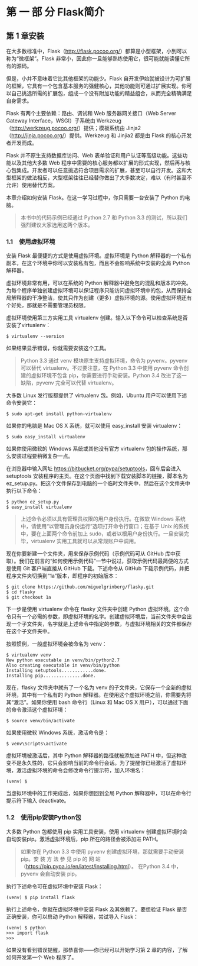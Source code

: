 # 第 一 部 分 Flask简介

## 第 1 章安装
在大多数标准中，Flask（<http://flask.pocoo.org/>）都算是小型框架，小到可以称为“微框架”。Flask 非常小，因此你一旦能够熟练使用它，很可能就能读懂它所有的源码。

但是，小并不意味着它比其他框架的功能少。Flask 自开发伊始就被设计为可扩展的框架，它具有一个包含基本服务的强健核心，其他功能则可通过扩展实现。你可以自己挑选所需的扩展包，组成一个没有附加功能的精益组合，从而完全精确满足自身需求。

Flask 有两个主要依赖：路由、调试和 Web 服务器网关接口（Web Server Gateway Interface，WSGI）子系统由 Werkzeug（<http://werkzeug.pocoo.org/>）提供；模板系统由 Jinja2（<http://jinja.pocoo.org/>）提供。Werkzeug 和 Jinjia2 都是由 Flask 的核心开发者开发而成。

Flask 并不原生支持数据库访问、Web 表单验证和用户认证等高级功能。这些功能以及其他大多数 Web 程序中需要的核心服务都以扩展的形式实现，然后再与核心包集成。开发者可以任意挑选符合项目需求的扩展，甚至可以自行开发。这和大型框架的做法相反，大型框架往往已经替你做出了大多数决定，难以（有时甚至不允许）使用替代方案。

本章介绍如何安装 Flask。在这一学习过程中，你只需要一台安装了 Python 的电脑。

>本书中的代码示例已经通过 Python 2.7 和 Python 3.3 的测试，所以我们强烈建议大家选用这两个版本。

### 1.1　使用虚拟环境
安装 Flask 最便捷的方式是使用虚拟环境。虚拟环境是 Python 解释器的一个私有副本，在这个环境中你可以安装私有包，而且不会影响系统中安装的全局 Python 解释器。

虚拟环境非常有用，可以在系统的 Python 解释器中避免包的混乱和版本的冲突。为每个程序单独创建虚拟环境可以保证程序只能访问虚拟环境中的包，从而保持全局解释器的干净整洁，使其只作为创建（更多）虚拟环境的源。使用虚拟环境还有个好处，那就是不需要管理员权限。

虚拟环境使用第三方实用工具 virtualenv 创建。输入以下命令可以检查系统是否安装了virtualenv：
```
$ virtualenv --version
```
如果结果显示错误，你就需要安装这个工具。

>Python 3.3 通过 venv 模块原生支持虚拟环境，命令为 pyvenv。pyvenv 可以替代 virtualenv。不过要注意，在 Python 3.3 中使用 pyvenv 命令创建的虚拟环境不包含 pip，你需要进行手动安装。Python 3.4 改进了这一缺陷，pyvenv 完全可以代替 virtualenv。

大多数 Linux 发行版都提供了 virtualenv 包。例如，Ubuntu 用户可以使用下述命令安装它：
```
$ sudo apt-get install python-virtualenv
```
如果你的电脑是 Mac OS X 系统，就可以使用 easy_install 安装 virtualenv：
```
$ sudo easy_install virtualenv
```
如果你使用微软的 Windows 系统或其他没有官方 virtualenv 包的操作系统，那么安装过程要稍微复杂一点。

在浏览器中输入网址 <https://bitbucket.org/pypa/setuptools>，回车后会进入 setuptools 安装程序的主页。在这个页面中找到下载安装脚本的链接，脚本名为 ez_setup.py。把这个文件保存到电脑的一个临时文件夹中，然后在这个文件夹中执行以下命令：
```
$ python ez_setup.py
$ easy_install virtualenv
```

>上述命令必须以具有管理员权限的用户身份执行。在微软 Windows 系统中，请使用“以管理员身份运行”选项打开命令行窗口；在基于 Unix 的系统中，要在上面两个命令前加上 sudo，或者以根用户身份执行。一旦安装完毕，virtualenv 实用工具就可以从常规账户中调用。

现在你要新建一个文件夹，用来保存示例代码（示例代码可从 GitHub 库中获取）。我们在前言的“如何使用示例代码”一节中说过，获取示例代码最简便的方式是使用 Git 客户端直接从 GitHub 下载。下述命令从 GitHub 下载示例代码，并把程序文件夹切换到“1a”版本，即程序的初始版本：
```
$ git clone https://github.com/miguelgrinberg/flasky.git
$ cd flasky
$ git checkout 1a
```
下一步是使用 virtualenv 命令在 flasky 文件夹中创建 Python 虚拟环境。这个命令只有一个必需的参数，即虚拟环境的名字。创建虚拟环境后，当前文件夹中会出现一个子文件夹，名字就是上述命令中指定的参数，与虚拟环境相关的文件都保存在这个子文件夹中。

按照惯例，一般虚拟环境会被命名为 venv：
```
$ virtualenv venv
New python executable in venv/bin/python2.7
Also creating executable in venv/bin/python
Installing setuptools............done.
Installing pip...............done.
```
现在，flasky 文件夹中就有了一个名为 venv 的子文件夹，它保存一个全新的虚拟环境，其中有一个私有的 Python 解释器。在使用这个虚拟环境之前，你需要先将其“激活”。如果你使用 bash 命令行（Linux 和 Mac OS X 用户），可以通过下面的命令激活这个虚拟环境：
```
$ source venv/bin/activate
```
如果使用微软 Windows 系统，激活命令是：
```
$ venv\Scripts\activate
```
虚拟环境被激活后，其中 Python 解释器的路径就被添加进 PATH 中，但这种改变不是永久性的，它只会影响当前的命令行会话。为了提醒你已经激活了虚拟环境，激活虚拟环境的命令会修改命令行提示符，加入环境名：
```
(venv) $
```
当虚拟环境中的工作完成后，如果你想回到全局 Python 解释器中，可以在命令行提示符下输入 deactivate。

### 1.2　使用pip安装Python包

大多数 Python 包都使用 pip 实用工具安装，使用 virtualenv 创建虚拟环境时会自动安装pip。激活虚拟环境后，pip 所在的路径会被添加进 PATH。

>如果你在 Python 3.3 中使用 pyvenv 创建虚拟环境，那就需要手动安装 pip。安 装 方 法 参 见 pip 的 网 站（<https://pip.pypa.io/en/latest/installing.html>）。 在Python 3.4 中，pyvenv 会自动安装 pip。

执行下述命令可在虚拟环境中安装 Flask：
```
(venv) $ pip install flask
```
执行上述命令，你就在虚拟环境中安装 Flask 及其依赖了。要想验证 Flask 是否正确安装，你可以启动 Python 解释器，尝试导入 Flask：
```
(venv) $ python
>>> import flask
>>>
```
如果没有看到错误提醒，那恭喜你——你已经可以开始学习第 2 章的内容，了解如何开发第一个 Web 程序了。